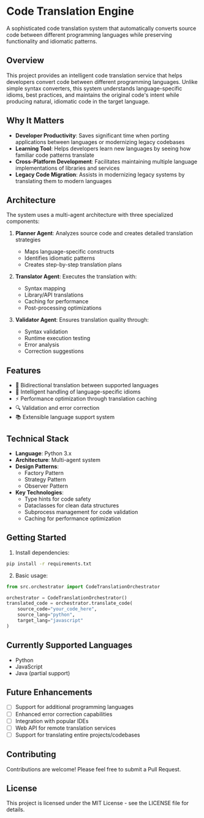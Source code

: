 # Code Translation Engine

A sophisticated code translation system that automatically converts source code between different programming languages while preserving functionality and idiomatic patterns.

## Overview

This project provides an intelligent code translation service that helps developers convert code between different programming languages. Unlike simple syntax converters, this system understands language-specific idioms, best practices, and maintains the original code's intent while producing natural, idiomatic code in the target language.

## Why It Matters

- **Developer Productivity**: Saves significant time when porting applications between languages or modernizing legacy codebases
- **Learning Tool**: Helps developers learn new languages by seeing how familiar code patterns translate
- **Cross-Platform Development**: Facilitates maintaining multiple language implementations of libraries and services
- **Legacy Code Migration**: Assists in modernizing legacy systems by translating them to modern languages

## Architecture

The system uses a multi-agent architecture with three specialized components:

1. **Planner Agent**: Analyzes source code and creates detailed translation strategies
   - Maps language-specific constructs
   - Identifies idiomatic patterns
   - Creates step-by-step translation plans

2. **Translator Agent**: Executes the translation with:
   - Syntax mapping
   - Library/API translations
   - Caching for performance
   - Post-processing optimizations

3. **Validator Agent**: Ensures translation quality through:
   - Syntax validation
   - Runtime execution testing
   - Error analysis
   - Correction suggestions

## Features

- 🔄 Bidirectional translation between supported languages
- 🧠 Intelligent handling of language-specific idioms
- ⚡ Performance optimization through translation caching
- 🔍 Validation and error correction
- 📚 Extensible language support system

## Technical Stack

- **Language**: Python 3.x
- **Architecture**: Multi-agent system
- **Design Patterns**: 
  - Factory Pattern
  - Strategy Pattern
  - Observer Pattern
- **Key Technologies**:
  - Type hints for code safety
  - Dataclasses for clean data structures
  - Subprocess management for code validation
  - Caching for performance optimization

## Getting Started

1. Install dependencies:
```bash
pip install -r requirements.txt
```

2. Basic usage:
```python
from src.orchestrator import CodeTranslationOrchestrator

orchestrator = CodeTranslationOrchestrator()
translated_code = orchestrator.translate_code(
    source_code="your_code_here",
    source_lang="python",
    target_lang="javascript"
)
```

## Currently Supported Languages

- Python
- JavaScript
- Java (partial support)

## Future Enhancements

- [ ] Support for additional programming languages
- [ ] Enhanced error correction capabilities
- [ ] Integration with popular IDEs
- [ ] Web API for remote translation services
- [ ] Support for translating entire projects/codebases

## Contributing

Contributions are welcome! Please feel free to submit a Pull Request.

## License

This project is licensed under the MIT License - see the LICENSE file for details. 